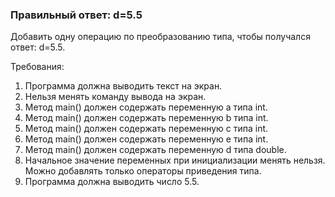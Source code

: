 
### Правильный ответ: d=5.5

Добавить одну операцию по преобразованию типа, чтобы получался ответ: d=5.5.


Требования:
1.	Программа должна выводить текст на экран.
2.	Нельзя менять команду вывода на экран.
3.	Метод main() должен содержать переменную a типа int.
4.	Метод main() должен содержать переменную b типа int.
5.	Метод main() должен содержать переменную c типа int.
6.	Метод main() должен содержать переменную e типа int.
7.	Метод main() должен содержать переменную d типа double.
8.	Начальное значение переменных при инициализации менять нельзя. Можно добавлять только операторы приведения типа.
9.	Программа должна выводить число 5.5.


